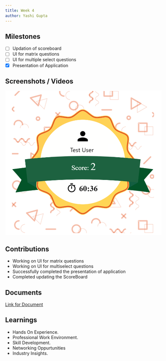 ```yaml
---
title: Week 4
author: Yashi Gupta
---
```


## Milestones
- [ ] Updation of scoreboard
- [ ] UI for matrix questions
- [ ] UI for multiple select questions
- [x] Presentation of Application 

## Screenshots / Videos 
![ Link for image](<../../../../../images/Screenshot 2023-07-28 204800.png>)

## Contributions
- Working on UI for matrix questions
- Working on UI for multiselect questions
- Successfully completed the presentation of application
- Completed updating the ScoreBoard

## Documents
[Link for Document](https://docs.google.com/presentation/d/1XGMqSchXHymuQAmWp2t-dMxgt1BhFiMb/edit?usp=sharing&ouid=100288830519761865032&rtpof=true&sd=true)

## Learnings
- Hands On Experience.
- Professional Work Environment.
- Skill Development.
- Networking Oppurtunities
- Industry Insights.